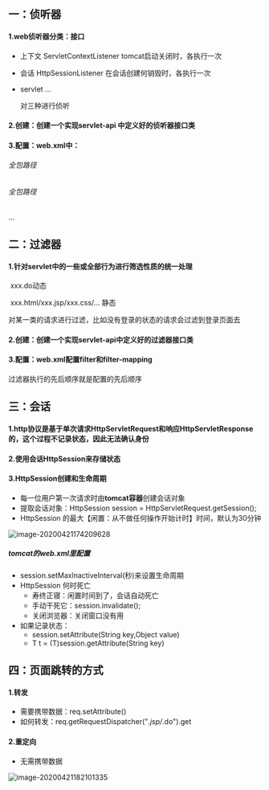 ## 一：侦听器

#### 1.web侦听器分类：接口

- 上下文  ServletContextListener tomcat启动关闭时，各执行一次

- 会话     HttpSessionListener     在会话创建何销毁时，各执行一次

- servlet ...

  对三种进行侦听

#### 2.创建：创建一个实现servlet-api 中定义好的侦听器接口类

#### 3.配置：web.xml中：

###### <listener><listener-class>全包路径</listener-class></listener>

###### <listener><listener-class>全包路径</listener-class></listener>

...





## 二：过滤器

#### 1.针对servlet中的一些或全部行为进行筛选性质的统一处理

​		xxx.do动态

​		xxx.html/xxx.jsp/xxx.css/...  静态

对某一类的请求进行过滤，比如没有登录的状态的请求会过滤到登录页面去

#### 2.创建：创建一个实现servlet-api中定义好的过滤器接口类

#### 3.配置：web.xml配置filter和filter-mapping

过滤器执行的先后顺序就是配置的先后顺序

## 三：会话

#### 1.http协议是基于单次请求HttpServletRequest和响应HttpServletResponse的，这个过程不记录状态，因此无法确认身份

#### 2.使用会话HttpSession来存储状态

#### 3.HttpSession创建和生命周期

- 每一位用户第一次请求时由**tomcat容器**创建会话对象
- 提取会话对象：HttpSession session = HttpServletRequest.getSession();
- HttpSession 的最大【闲置：从不做任何操作开始计时】时间，默认为30分钟

![image-20200421174209628](C:\Users\lenovo\AppData\Roaming\Typora\typora-user-images\image-20200421174209628.png)

##### tomcat的web.xml里配置

- session.setMaxlnactiveInterval(秒)来设置生命周期
- HttpSession 何时死亡
  - 寿终正寝：闲置时间到了，会话自动死亡
  - 手动干死它：session.invalidate();
  - 关闭浏览器：关闭窗口没有用
- 如果记录状态：
  - session.setAttribute(String key,Object value)
  - T t = (T)session.getAttribute(String key)

## 四：页面跳转的方式

#### 1.转发

- 需要携带数据：req.setAttribute()
- 如何转发：req.getRequestDispatcher("*.jsp/*.do").get

#### 2.重定向

- 无需携带数据

![image-20200421182101335](C:\Users\lenovo\AppData\Roaming\Typora\typora-user-images\image-20200421182101335.png)


